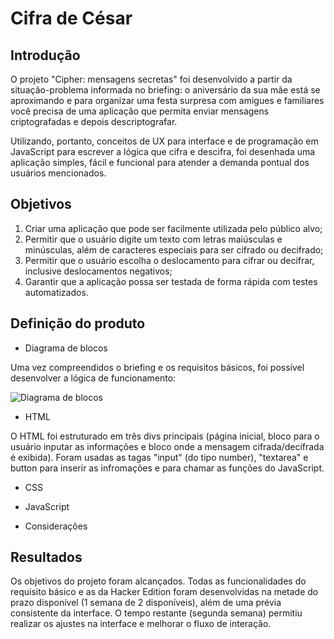 # Cifra de César

## Introdução

O projeto "Cipher: mensagens secretas" foi desenvolvido a partir da situação-problema informada no briefing: o aniversário da sua mãe está se aproximando e para organizar uma  festa surpresa com amigues e familiares você precisa de uma aplicação que permita enviar mensagens criptografadas e depois descriptografar.

Utilizando, portanto, conceitos de UX para interface e de programação em JavaScript para escrever a lógica que cifra e descifra, foi desenhada uma aplicação simples, fácil e funcional para atender a demanda pontual dos usuários mencionados.

## Objetivos

1. Criar uma aplicação que pode ser facilmente utilizada pelo público alvo;
2. Permitir que o usuário digite um texto com letras maiúsculas e minúsculas, além de caracteres especiais para ser cifrado ou decifrado;
3. Permitir que o usuário escolha o deslocamento para cifrar ou decifrar, inclusive deslocamentos negativos;
4. Garantir que a aplicação possa ser testada de forma rápida com testes automatizados.

## Definição do produto

* Diagrama de blocos

Uma vez compreendidos o briefing e os requisitos básicos, foi possível desenvolver a lógica de funcionamento:

![Diagrama de blocos](https://uploaddeimagens.com.br/images/001/868/902/original/cipher-diagrama.png)


* HTML

O HTML foi estruturado em três divs principais (página inicial, bloco para o usuário inputar as informações e bloco onde a mensagem cifrada/decifrada é exibida). Foram usadas as tagas "input" (do tipo  number), "textarea" e button para inserir as infromações e para chamar as funções do JavaScript.

* CSS



* JavaScript

* Considerações


## Resultados
Os objetivos do projeto foram alcançados. Todas as funcionalidades do requisito básico e as da Hacker Edition foram desenvolvidas na metade do prazo disponível (1 semana de 2 disponíveis), além de uma prévia consistente da interface. O tempo restante (segunda semana) permitiu realizar os ajustes na interface e melhorar o fluxo de interação.

